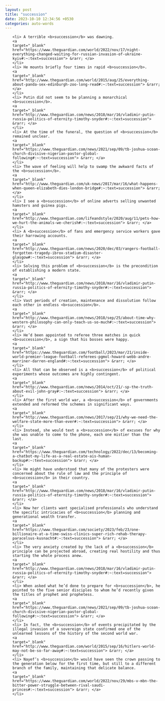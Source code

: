 ```yaml
---
layout: post
title: "succession"
date: 2023-10-10 12:34:56 +0530
categories: auto-words
---
```

<ol>

    <li> A terrible <b>succession</b> was dawning.
    <a 
    target="_blank" 
    href="https://www.theguardian.com/world/2022/nov/17/night-everything-changed-waiting-for-russian-invasion-of-ukraine-kyiv#:~:text=succession"> &rarr; </a>
    </li>
    <li> He mounts briefly four times in rapid <b>succession</b>.
    <a 
    target="_blank" 
    href="http://www.theguardian.com/world/2015/aug/25/everything-about-panda-sex-edinburgh-zoo-long-read#:~:text=succession"> &rarr; </a>
    </li>
    <li> Putin did not seem to be planning a monarchical <b>succession</b>.
    <a 
    target="_blank" 
    href="http://www.theguardian.com/news/2018/mar/16/vladimir-putin-russia-politics-of-eternity-timothy-snyder#:~:text=succession"> &rarr; </a>
    </li>
    <li> At the time of the funeral, the question of <b>succession</b> remained unclear.
    <a 
    target="_blank" 
    href="https://www.theguardian.com/news/2021/sep/09/tb-joshua-scoan-church-divisive-nigerian-pastor-global-following#:~:text=succession"> &rarr; </a>
    </li>
    <li> The wave of feeling will help to swamp the awkward facts of the <b>succession</b>.
    <a 
    target="_blank" 
    href="http://www.theguardian.com/uk-news/2017/mar/16/what-happens-when-queen-elizabeth-dies-london-bridge#:~:text=succession"> &rarr; </a>
    </li>
    <li> I see a <b>succession</b> of online adverts selling unwanted hamsters and guinea pigs.
    <a 
    target="_blank" 
    href="http://www.theguardian.com/lifeandstyle/2020/aug/11/pets-how-we-hurt-the-animals-we-cherish#:~:text=succession"> &rarr; </a>
    </li>
    <li> A <b>succession</b> of fans and emergency service workers gave their harrowing accounts.
    <a 
    target="_blank" 
    href="http://www.theguardian.com/news/2020/dec/03/rangers-football-forgotten-tragedy-ibrox-stadium-disaster-glasgow#:~:text=succession"> &rarr; </a>
    </li>
    <li> Solving this problem of <b>succession</b> is the precondition of establishing a modern state.
    <a 
    target="_blank" 
    href="http://www.theguardian.com/news/2018/mar/16/vladimir-putin-russia-politics-of-eternity-timothy-snyder#:~:text=succession"> &rarr; </a>
    </li>
    <li> Vast periods of creation, maintenance and dissolution follow each other in endless <b>succession</b>.
    <a 
    target="_blank" 
    href="http://www.theguardian.com/news/2018/sep/25/about-time-why-western-philosophy-can-only-teach-us-so-much#:~:text=succession"> &rarr; </a>
    </li>
    <li> He’d been appointed to referee three matches in quick <b>succession</b>, a sign that his bosses were happy.
    <a 
    target="_blank" 
    href="https://www.theguardian.com/football/2023/mar/21/inside-world-premier-league-football-referees-pgmol-howard-webb-andre-marriner-darren-england#:~:text=succession"> &rarr; </a>
    </li>
    <li> All that can be observed is a <b>succession</b> of political experiments whose outcomes are highly contingent.
    <a 
    target="_blank" 
    href="http://www.theguardian.com/news/2014/oct/21/-sp-the-truth-about-evil-john-gray#:~:text=succession"> &rarr; </a>
    </li>
    <li> After the first world war, a <b>succession</b> of governments extended and reformed the schemes in significant ways.
    <a 
    target="_blank" 
    href="http://www.theguardian.com/news/2017/sep/21/why-we-need-the-welfare-state-more-than-ever#:~:text=succession"> &rarr; </a>
    </li>
    <li> Instead, she would text a <b>succession</b> of excuses for why she was unable to come to the phone, each one mistier than the last.
    <a 
    target="_blank" 
    href="https://www.theguardian.com/technology/2022/dec/13/becoming-a-chatbot-my-life-as-a-real-estate-ais-human-backup#:~:text=succession"> &rarr; </a>
    </li>
    <li> He might have understood that many of the protesters were concerned about the rule of law and the principle of <b>succession</b> in their country.
    <a 
    target="_blank" 
    href="http://www.theguardian.com/news/2018/mar/16/vladimir-putin-russia-politics-of-eternity-timothy-snyder#:~:text=succession"> &rarr; </a>
    </li>
    <li> Now her clients want specialised professionals who understand the specific intricacies of <b>succession</b> planning and generational wealth transfer.
    <a 
    target="_blank" 
    href="https://www.theguardian.com/society/2023/feb/23/one-billionaire-at-a-time-swiss-clinics-super-rich-rehab-therapy-paracelsus-kusnacht#:~:text=succession"> &rarr; </a>
    </li>
    <li> The very anxiety created by the lack of a <b>succession</b> principle can be projected abroad, creating real hostility and thus starting the whole process anew.
    <a 
    target="_blank" 
    href="http://www.theguardian.com/news/2018/mar/16/vladimir-putin-russia-politics-of-eternity-timothy-snyder#:~:text=succession"> &rarr; </a>
    </li>
    <li> When asked what he’d done to prepare for <b>succession</b>, he pointed to the five senior disciples to whom he’d recently given the titles of prophet and prophetess.
    <a 
    target="_blank" 
    href="https://www.theguardian.com/news/2021/sep/09/tb-joshua-scoan-church-divisive-nigerian-pastor-global-following#:~:text=succession"> &rarr; </a>
    </li>
    <li> In fact, the <b>succession</b> of events precipitated by the illegal invasion of a sovereign state confirmed one of the unlearned lessons of the history of the second world war.
    <a 
    target="_blank" 
    href="http://www.theguardian.com/world/2015/sep/16/hitlers-world-may-not-be-so-far-away#:~:text=succession"> &rarr; </a>
    </li>
    <li> Nayef’s <b>succession</b> would have seen the crown passing to the generation below for the first time, but still to a different branch of the family, maintaining that delicate balance.
    <a 
    target="_blank" 
    href="https://www.theguardian.com/world/2022/nov/29/mbs-v-mbn-the-bitter-power-struggle-between-rival-saudi-princes#:~:text=succession"> &rarr; </a>
    </li>